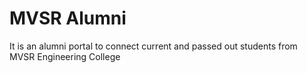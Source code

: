 # MVSR Alumni
 It is an alumni portal to connect current and passed out students from MVSR Engineering College
